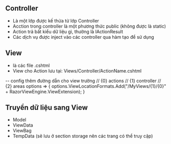 ## Controller 
- Là một lớp được kế thừa từ lớp Controller
- Acction trong controller là một phương thức public (không được là static)
- Action trả bất kiểu dữ liệu gì, thường là IActionResult
- Các dịch vụ được inject vào các controller qua hàm tạo để sử dụng 

## View 
- là các file .cshtml
- View cho Action lưu tại: Views/Controller/ActionName.cshtml


-- config thêm đường dẫn cho view trường 
// {0} actions
// {1} controller
// {2} areas
options => {
    options.ViewLocationFormats.Add("/MyViews/{1}/{0}" + RazorViewEngine.ViewExtension);
}

## Truyền dữ liệu sang View
- Model 
- ViewData
- ViewBag
- TempData (sẽ lưu ở section storage nên các trang có thể truy cập)
